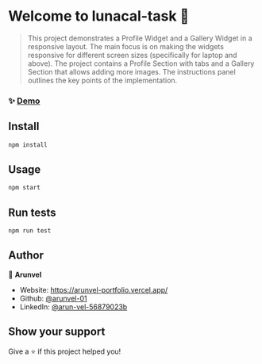 # Welcome to lunacal-task 👋

> This project demonstrates a Profile Widget and a Gallery Widget in a responsive layout. The main focus is on making the widgets responsive for different screen sizes (specifically for laptop and above). The project contains a Profile Section with tabs and a Gallery Section that allows adding more images. The instructions panel outlines the key points of the implementation.

### ✨ [Demo](https://lunacal-task-khaki.vercel.app/)

## Install

```sh
npm install
```

## Usage

```sh
npm start
```

## Run tests

```sh
npm run test
```

## Author

👤 **Arunvel**

* Website: https://arunvel-portfolio.vercel.app/
* Github: [@arunvel-01](https://github.com/arunvel-01)
* LinkedIn: [@arun-vel-56879023b](https://linkedin.com/in/arun-vel-56879023b)

## Show your support

Give a ⭐️ if this project helped you!
